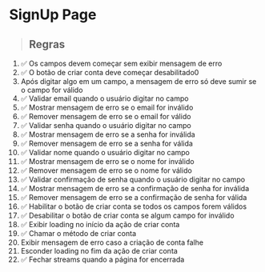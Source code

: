 # SignUp Page

> ## Regras
01. ✅ Os campos devem começar sem exibir mensagem de erro
02. ✅ O botão de criar conta deve começar desabilitado0
03.  Após digitar algo em um campo, a mensagem de erro só deve sumir se o campo for válido
04. ✅ Validar email quando o usuário digitar no campo
05. ✅ Mostrar mensagem de erro se o email for inválido
06. ✅ Remover mensagem de erro se o email for válido
07. ✅ Validar senha quando o usuário digitar no campo
08. ✅ Mostrar mensagem de erro se a senha for inválida
09. ✅ Remover mensagem de erro se a senha for válida
10. ✅ Validar nome quando o usuário digitar no campo
11. ✅ Mostrar mensagem de erro se o nome for inválido
12. ✅ Remover mensagem de erro se o nome for válido
13. ✅ Validar confirmação de senha quando o usuário digitar no campo
14. ✅ Mostrar mensagem de erro se a confirmação de senha for inválida
15. ✅ Remover mensagem de erro se a confirmação de senha for válida
16. ✅ Habilitar o botão de criar conta se todos os campos forem válidos
17. ✅ Desabilitar o botão de criar conta se algum campo for inválido
18. ✅ Exibir loading no início da ação de criar conta
19. ✅ Chamar o método de criar conta
20.  Exibir mensagem de erro caso a criação de conta falhe
21.  Esconder loading no fim da ação de criar conta
22. ✅ Fechar streams quando a página for encerrada